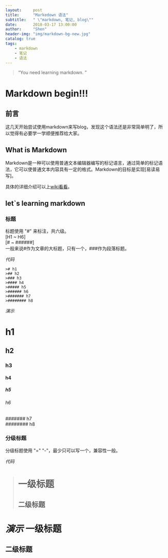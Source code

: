```yaml
---
layout:     post
title:      "Markedown 语法"
subtitle:   " \"markdown, 笔记, blog\""
date:       2018-03-17 13:00:00
author:     "Shen"
header-img: "img/markdown-bg-new.jpg"
catalog: true
tags:
    - markdown
    - 笔记
    - 语法
---
```


> “You need learning markdown. ”


# Markdown begin!!!

## 前言

这几天开始尝试使用markdown来写blog，发现这个语法还是非常简单明了，所以觉得有必要学一学顺便推荐给大家。

## What is Markdown

Markdown是一种可以使用普通文本编辑器编写的标记语言，通过简单的标记语法，它可以使普通文本内容具有一定的格式。Markdown的目标是实现[易读易写]。

具体的详细介绍可以上[wiki看看](https://en.wikipedia.org/wiki/Markdown)。

## let`s learning markdown

### 标题
标题使用 "#" 来标注，共六级。  
[H1 ~  H6]  
[#  ~  ######]  
一般来说#作为文章的大标题，只有一个，###作为段落标题。

*代码*  

```  
># h1  
>## h2  
>### h3  
>#### h4  
>##### h5  
>###### h6  
>####### h7  
>######## h8  

```  

*演示*
# h1  
## h2  
### h3  
#### h4  
##### h5  
###### h6  
####### h7  
######## h8 

### 分级标题
分级标题使用 "=" "-"，最少只可以写一个，兼容性一般。

*代码*

> 一级标题  
>====================
> 二级标题  
>--------------------

*演示*
 一级标题  
====================
 二级标题  
--------------------

